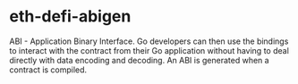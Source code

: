 # eth-defi-abigen
ABI - Application Binary Interface. Go developers can then use the bindings to interact with the contract from their Go application without having to deal directly with data encoding and decoding. An ABI is generated when a contract is compiled.
